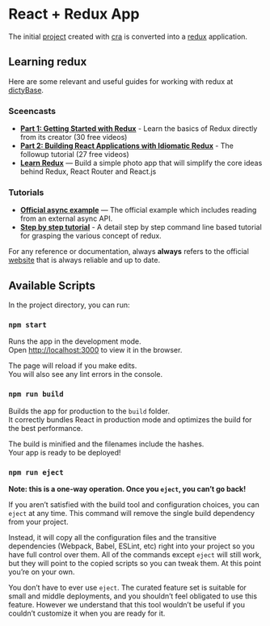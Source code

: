 # React + Redux App

The initial [project](https://github.com/dictybase-playground/simple-react-app)
created with [cra](https://github.com/facebookincubator/create-react-app) is
converted into a [redux](http://redux.js.org/) application.

## Learning redux
Here are some relevant and useful guides for working with redux at [dictyBase](http://dictybase.org).

### Sceencasts
* **[Part 1: Getting Started with Redux](https://egghead.io/series/getting-started-with-redux)** - Learn the basics of Redux directly from its creator (30 free videos)
* **[Part 2: Building React Applications with Idiomatic Redux](https://egghead.io/courses/building-react-applications-with-idiomatic-redux)** - The followup tutorial (27 free videos)
* **[Learn Redux](https://learnredux.com)** — Build a simple photo app that will simplify the core ideas behind Redux, React Router and React.js

### Tutorials
* **[Official async example](http://redux.js.org/docs/introduction/Examples.html#async)** — The official example which includes reading from an external async API.
* **[Step by step tutorial](https://github.com/happypoulp/redux-tutorial)** - A detail step by step command line based tutorial for grasping the various concept of redux.

For any reference or documentation, always **always** refers to the official
[website](http://redux.js.org) that is always reliable and up to date.


## Available Scripts

In the project directory, you can run:

### `npm start`

Runs the app in the development mode.<br>
Open [http://localhost:3000](http://localhost:3000) to view it in the browser.

The page will reload if you make edits.<br>
You will also see any lint errors in the console.

### `npm run build`

Builds the app for production to the `build` folder.<br>
It correctly bundles React in production mode and optimizes the build for the best performance.

The build is minified and the filenames include the hashes.<br>
Your app is ready to be deployed!

### `npm run eject`

**Note: this is a one-way operation. Once you `eject`, you can’t go back!**

If you aren’t satisfied with the build tool and configuration choices, you can `eject` at any time. This command will remove the single build dependency from your project.

Instead, it will copy all the configuration files and the transitive dependencies (Webpack, Babel, ESLint, etc) right into your project so you have full control over them. All of the commands except `eject` will still work, but they will point to the copied scripts so you can tweak them. At this point you’re on your own.

You don’t have to ever use `eject`. The curated feature set is suitable for small and middle deployments, and you shouldn’t feel obligated to use this feature. However we understand that this tool wouldn’t be useful if you couldn’t customize it when you are ready for it.

